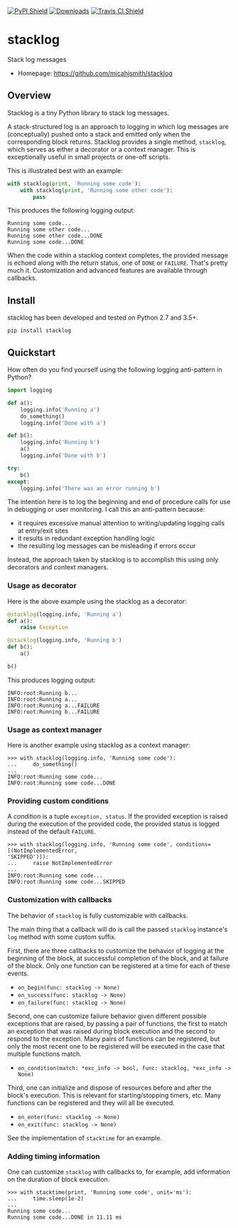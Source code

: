 [![PyPI Shield](https://img.shields.io/pypi/v/stacklog.svg)](https://pypi.python.org/pypi/stacklog)
[![Downloads](https://pepy.tech/badge/stacklog)](https://pepy.tech/project/stacklog)
[![Travis CI Shield](https://travis-ci.org/micahjsmith/stacklog.svg?branch=master)](https://travis-ci.org/micahjsmith/stacklog)

# stacklog

Stack log messages

- Homepage: https://github.com/micahjsmith/stacklog

## Overview

Stacklog is a tiny Python library to stack log messages.

A stack-structured log is an approach to logging in which log messages are (conceptually)
pushed onto a stack and emitted only when the corresponding block returns. 
Stacklog provides a single method, `stacklog`, which serves as either a decorator or a
context manager. This is exceptionally useful in small projects or one-off scripts.

This is illustrated best with an example:

```python
with stacklog(print, 'Running some code'):
    with stacklog(print, 'Running some other code'):
        pass
```

This produces the following logging output:

```shell
Running some code...
Running some other code...
Running some other code...DONE
Running some code...DONE
```

When the code within a stacklog context completes, the provided message is echoed along with
the return status, one of `DONE` or `FAILURE`. That's pretty much it. 
Customization and advanced features are available through callbacks.

## Install

stacklog has been developed and tested on Python 2.7 and 3.5+.

```shell
pip install stacklog
```

## Quickstart

How often do you find yourself using the following logging anti-pattern in Python?

```python
import logging

def a():
    logging.info('Running a')
    do_something()
    logging.info('Done with a')

def b():
    logging.info('Running b')
    a()
    logging.info('Done with b')

try:
    b()
except:
    logging.info('There was an error running b')
```

The intention here is to log the beginning and end of procedure calls for use in debugging
or user monitoring. I call this an anti-pattern because:

- it requires excessive manual attention to writing/updating logging calls at entry/exit sites
- it results in redundant exception handling logic
- the resulting log messages can be misleading if errors occur

Instead, the approach taken by stacklog is to accomplish this using only decorators and
context managers.

### Usage as decorator

Here is the above example using the stacklog as a decorator:

```python
@stacklog(logging.info, 'Running a')
def a():
    raise Exception

@stacklog(logging.info, 'Running b')
def b():
    a()

b()
```

This produces logging output:

```shell
INFO:root:Running b...
INFO:root:Running a...
INFO:root:Running a...FAILURE
INFO:root:Running b...FAILURE
```

### Usage as context manager

Here is another example using stacklog as a context manager:

```pycon
>>> with stacklog(logging.info, 'Running some code'):
...     do_something()
...
INFO:root:Running some code...
INFO:root:Running some code...DONE
```

### Providing custom conditions

A *condition* is a tuple `exception, status`. If the provided exception is raised during the
execution of the provided code, the provided status is logged instead of the default
`FAILURE`.

```pycon
>>> with stacklog(logging.info, 'Running some code', conditions=[(NotImplementedError,
'SKIPPED')]):
...     raise NotImplementedError
...
INFO:root:Running some code...
INFO:root:Running some code...SKIPPED
```

### Customization with callbacks

The behavior of `stacklog` is fully customizable with callbacks.

The main thing that a callback will do is call the passed `stacklog` instance's 
`log` method with some custom suffix.

First, there are three callbacks to customize the behavior of logging at the 
beginning of the block, at successful completion of the block, and at failure
 of the block. Only one function can be registered at a time for each of 
 these events.
- `on_begin(func: stacklog -> None)`
- `on_success(func: stacklog -> None)`
- `on_failure(func: stacklog -> None)`

Second, one can customize failure behavior given different possible 
exceptions that are raised, by passing a pair of functions, the first to match 
an exception that was raised during block execution and the second to respond
to the exception. Many pairs of functions can be registered, but only the most 
recent one to be registered will be executed in the case that multiple 
functions match.
- `on_condition(match: *exc_info -> bool, func: stacklog, *exc_info -> None)`

Third, one can initialize and dispose of resources before and after the 
block's execution. This is relevant for starting/stopping timers, etc. Many 
functions can be registered and they will all be executed.
- `on_enter(func: stacklog -> None)`
- `on_exit(func: stacklog -> None)`

See the implementation of `stacktime` for an example.

### Adding timing information

One can customize `stacklog` with callbacks to, for example, add information 
on the duration of block execution.

```pycon
>>> with stacktime(print, 'Running some code', unit='ms'):
...     time.sleep(1e-2)
...
Running some code...
Running some code...DONE in 11.11 ms
```
